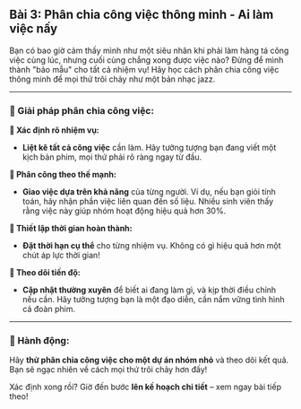 ## Bài 3: Phân chia công việc thông minh - Ai làm việc nấy

Bạn có bao giờ cảm thấy mình như một siêu nhân khi phải làm hàng tá công việc cùng lúc, nhưng cuối cùng chẳng xong được việc nào? Đừng để mình thành "bảo mẫu" cho tất cả nhiệm vụ! Hãy học cách phân chia công việc thông minh để mọi thứ trôi chảy như một bản nhạc jazz.

---

### 📌 Giải pháp phân chia công việc:

**🔹 Xác định rõ nhiệm vụ:**
- **Liệt kê tất cả công việc** cần làm. Hãy tưởng tượng bạn đang viết một kịch bản phim, mọi thứ phải rõ ràng ngay từ đầu.

**🔹 Phân công theo thế mạnh:**
- **Giao việc dựa trên khả năng** của từng người. Ví dụ, nếu bạn giỏi tính toán, hãy nhận phần việc liên quan đến số liệu. Nhiều sinh viên thấy rằng việc này giúp nhóm hoạt động hiệu quả hơn 30%.

**🔹 Thiết lập thời gian hoàn thành:**
- **Đặt thời hạn cụ thể** cho từng nhiệm vụ. Không có gì hiệu quả hơn một chút áp lực thời gian!

**🔹 Theo dõi tiến độ:**
- **Cập nhật thường xuyên** để biết ai đang làm gì, và kịp thời điều chỉnh nếu cần. Hãy tưởng tượng bạn là một đạo diễn, cần nắm vững tình hình cả đoàn phim.

---

### 🚀 Hành động:

Hãy **thử phân chia công việc cho một dự án nhóm nhỏ** và theo dõi kết quả. Bạn sẽ ngạc nhiên về cách mọi thứ trôi chảy hơn đấy!

Xác định xong rồi? Giờ đến bước **lên kế hoạch chi tiết** – xem ngay bài tiếp theo!